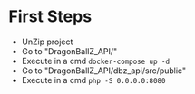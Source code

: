 # First Steps
- UnZip project
- Go to "DragonBallZ_API/"
- Execute in a cmd `docker-compose up -d`
- Go to "DragonBallZ_API/dbz_api/src/public"
- Execute in a cmd `php -S 0.0.0.0:8080`
